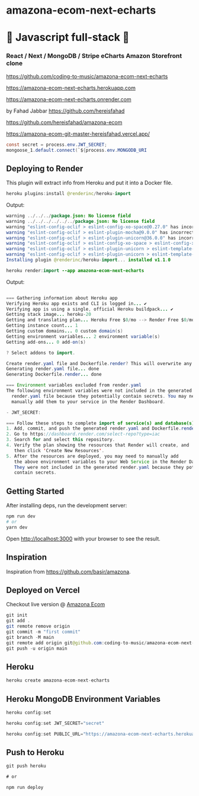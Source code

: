 # amazona-ecom-next-echarts

# 🚀 Javascript full-stack 🚀

### React / Next / MongoDB / Stripe eCharts Amazon Storefront clone

https://github.com/coding-to-music/amazona-ecom-next-echarts

https://amazona-ecom-next-echarts.herokuapp.com

https://amazona-ecom-next-echarts.onrender.com

by Fahad Jabbar https://github.com/hereisfahad

https://github.com/hereisfahad/amazona-ecom

https://amazona-ecom-git-master-hereisfahad.vercel.app/

```java
const secret = process.env.JWT_SECRET;
mongoose_1.default.connect(`${process.env.MONGODB_URI
```

## Deploying to Render

This plugin will extract info from Heroku and put it into a Docker file.

```java
heroku plugins:install @renderinc/heroku-import
```

Output:

```java
warning ../../../package.json: No license field
warning ../../../../../../package.json: No license field
warning "eslint-config-oclif > eslint-config-xo-space@0.27.0" has incorrect peer dependency "eslint@>=7.20.0".
warning "eslint-config-oclif > eslint-plugin-mocha@9.0.0" has incorrect peer dependency "eslint@>=7.0.0".
warning "eslint-config-oclif > eslint-plugin-unicorn@36.0.0" has incorrect peer dependency "eslint@>=7.32.0".
warning "eslint-config-oclif > eslint-config-xo-space > eslint-config-xo@0.35.0" has incorrect peer dependency "eslint@>=7.20.0".
warning "eslint-config-oclif > eslint-plugin-unicorn > eslint-template-visitor@2.3.2" has incorrect peer dependency "eslint@>=7.0.0".
warning "eslint-config-oclif > eslint-plugin-unicorn > eslint-template-visitor > @babel/eslint-parser@7.16.3" has incorrect peer dependency "eslint@^7.5.0 || ^8.0.0".
Installing plugin @renderinc/heroku-import... installed v1.1.0
```

```java
heroku render:import --app amazona-ecom-next-echarts
```

Output:

```java

=== Gathering information about Heroku app
Verifying Heroku app exists and CLI is logged in... ✔️
Verifying app is using a single, official Heroku buildpack... ✔️
Getting stack image... heroku-20
Getting and translating plan... Heroku Free $0/mo --> Render Free $0/mo
Getting instance count... 1
Getting custom domains... 0 custom domain(s)
Getting environment variables... 2 environment variable(s)
Getting add-ons... 0 add-on(s)

? Select addons to import.

Create render.yaml file and Dockerfile.render? This will overwrite any existing files with the same name. (y/n): y
Generating render.yaml file... done
Generating Dockerfile.render... done

=== Environment variables excluded from render.yaml
The following environment variables were not included in the generated
  render.yaml file because they potentially contain secrets. You may need to
  manually add them to your service in the Render Dashboard.

- JWT_SECRET:

=== Follow these steps to complete import of service(s) and database(s) to Render
1. Add, commit, and push the generated render.yaml and Dockerfile.render to GitHub or GitLab.
2. Go to https://dashboard.render.com/select-repo?type=iac
3. Search for and select this repository.
4. Verify the plan showing the resources that Render will create, and
   then click 'Create New Resources'.
5. After the resources are deployed, you may need to manually add
   the above environment variables to your Web Service in the Render Dashboard.
   They were not included in the generated render.yaml because they potentially
   contain secrets.
```

## Getting Started

After installing deps, run the development server:

```bash
npm run dev
# or
yarn dev
```

Open [http://localhost:3000](http://localhost:3000) with your browser to see the result.

## Inspiration

Inspiration from https://github.com/basir/amazona.

## Deployed on Vercel

Checkout live version @ [Amazona Ecom](https://amazona-ecom-git-master.hereisfahad.vercel.app/)

```java
git init
git add .
git remote remove origin
git commit -m "first commit"
git branch -M main
git remote add origin git@github.com:coding-to-music/amazona-ecom-next-echarts.git
git push -u origin main
```

## Heroku

```java
heroku create amazona-ecom-next-echarts
```

## Heroku MongoDB Environment Variables

```java
heroku config:set

heroku config:set JWT_SECRET="secret"

heroku config:set PUBLIC_URL="https://amazona-ecom-next-echarts.herokuapp.com"
```

## Push to Heroku

```java
git push heroku

# or

npm run deploy
```
